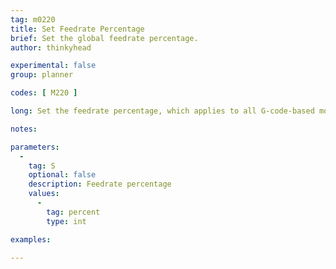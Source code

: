 ```yaml
---
tag: m0220
title: Set Feedrate Percentage
brief: Set the global feedrate percentage.
author: thinkyhead

experimental: false
group: planner

codes: [ M220 ]

long: Set the feedrate percentage, which applies to all G-code-based moves in all (X, Y, Z, and E) axes.

notes:

parameters:
  -
    tag: S
    optional: false
    description: Feedrate percentage
    values:
      -
        tag: percent
        type: int

examples:

---
```


